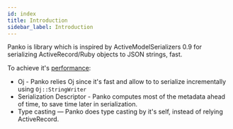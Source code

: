 ```yaml
---
id: index
title: Introduction
sidebar_label: Introduction
---
```


Panko is library which is inspired by ActiveModelSerializers 0.9 for serializing ActiveRecord/Ruby objects to JSON strings, fast.

To achieve it's [performance](https://panko.dev/docs/performance.html):

* Oj - Panko relies Oj since it's fast and allow to to serialize incrementally using `Oj::StringWriter`
* Serialization Descriptor - Panko computes most of the metadata ahead of time, to save time later in serialization.
* Type casting — Panko does type casting by it's self, instead of relying ActiveRecord.
